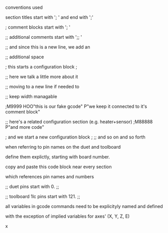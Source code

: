 conventions used 

section titles start with '; ' and end with ';'
 
; comment blocks start with '; '

;; additional comments start with ';; '

;;  and since this is a new line, we add an

;;  additional space

; this starts a configuration block ; 

;; here we talk a little more about it

;;  moving to a new line if needed to

;;  keep width managable

;M9999 HOO"this is our fake gcode" P"we keep it connected to it's comment block"

;; here's a related configuration section (e.g. heater+sensor)
;M88888 P"and more code"


; and we start a new configuration block ; 
;; and so on and so forth


when referring to pin names on the duet and toolboard

define them explictly, starting with board number.

copy and paste this code block near every section 

which references pin names and numbers

;; duet pins start with 0. ;;

;; toolboard 1lc pins start with 121. ;;


all variables in gcode commands need to be explicityly named and defined

with the exception of implied variables for axes' (X, Y, Z, E)


x
